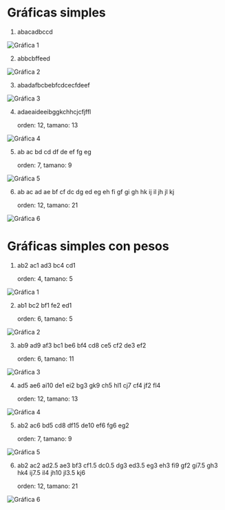 # Gráficas simples

1. abacadbccd

![Gráfica 1](Grafica1.png)

2. abbcbffeed

![Gráfica 2](Grafica2.png)

3. abadafbcbebfcdcecfdeef

![Gráfica 3](Grafica3.png)

4. adaeaideeibggkchhcjcfjffl

	orden: 12, tamano: 13

![Gráfica 4](Grafica4.png)

5. ab ac bd cd df de ef fg eg

	orden: 7, tamano: 9

![Gráfica 5](Grafica5.png)

6. ab ac ad ae bf cf dc dg ed eg eh fi gf gi gh hk ij il jh jl kj

	orden: 12, tamano: 21

![Gráfica 6](Grafica6.png)


# Gráficas simples con pesos

1. ab2 ac1 ad3 bc4 cd1

	orden: 4, tamano: 5

![Gráfica 1](Grafica1.png)

2. ab1 bc2 bf1 fe2 ed1

	orden: 6, tamano: 5

![Gráfica 2](Grafica2.png)

3. ab9 ad9 af3 bc1 be6 bf4 cd8 ce5 cf2 de3 ef2

	orden: 6, tamano: 11

![Gráfica 3](Grafica3.png)

4. ad5 ae6 ai10 de1 ei2 bg3 gk9 ch5 hl1 cj7 cf4 jf2 fl4

	orden: 12, tamano: 13

![Gráfica 4](Grafica4.png)

5. ab2 ac6 bd5 cd8 df15 de10 ef6 fg6 eg2

	orden: 7, tamano: 9

![Gráfica 5](Grafica5.png)

6. ab2 ac2 ad2.5 ae3 bf3 cf1.5 dc0.5 dg3 ed3.5 eg3 eh3 fi9 gf2 gi7.5 gh3 hk4 ij7.5 il4 jh10 jl3.5 kj6

	orden: 12, tamano: 21

![Gráfica 6](Grafica6.png)
